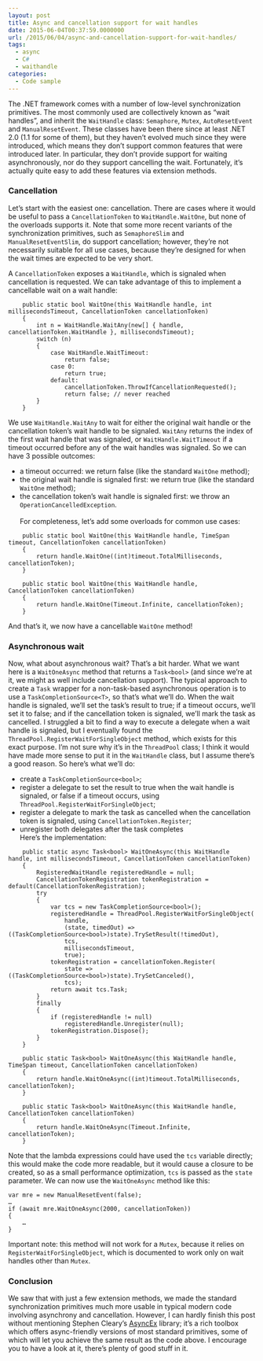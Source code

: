 ```yaml
---
layout: post
title: Async and cancellation support for wait handles
date: 2015-06-04T00:37:59.0000000
url: /2015/06/04/async-and-cancellation-support-for-wait-handles/
tags:
  - async
  - C#
  - waithandle
categories:
  - Code sample
---
```



The .NET framework comes with a number of low-level synchronization primitives. The most commonly used are collectively known as “wait handles”, and inherit the `WaitHandle` class: `Semaphore`, `Mutex`, `AutoResetEvent` and `ManualResetEvent`. These classes have been there since at least .NET 2.0 (1.1 for some of them), but they haven’t evolved much since they were introduced, which means they don’t support common features that were introduced later. In particular, they don’t provide support for waiting asynchronously, nor do they support cancelling the wait. Fortunately, it’s actually quite easy to add these features via extension methods.

### Cancellation

Let’s start with the easiest one: cancellation. There are cases where it would be useful to pass a `CancellationToken` to `WaitHandle.WaitOne`, but none of the overloads supports it. Note that some more recent variants of the synchronization primitives, such as `SemaphoreSlim` and `ManualResetEventSlim`, do support cancellation; however, they’re not necessarily suitable for all use cases, because they’re designed for when the wait times are expected to be very short.

A `CancellationToken` exposes a `WaitHandle`, which is signaled when cancellation is requested. We can take advantage of this to implement a cancellable wait on a wait handle:

```
    public static bool WaitOne(this WaitHandle handle, int millisecondsTimeout, CancellationToken cancellationToken)
    {
        int n = WaitHandle.WaitAny(new[] { handle, cancellationToken.WaitHandle }, millisecondsTimeout);
        switch (n)
        {
            case WaitHandle.WaitTimeout:
                return false;
            case 0:
                return true;
            default:
                cancellationToken.ThrowIfCancellationRequested();
                return false; // never reached
        }
    }
```

We use `WaitHandle.WaitAny` to wait for either the original wait handle or the cancellation token’s wait handle to be signaled. `WaitAny` returns the index of the first wait handle that was signaled, or `WaitHandle.WaitTimeout` if a timeout occurred before any of the wait handles was signaled. So we can have 3 possible outcomes:
- a timeout occurred: we return false (like the standard `WaitOne` method);
- the original wait handle is signaled first: we return true (like the standard `WaitOne` method);
- the cancellation token’s wait handle is signaled first: we throw an `OperationCancelledException`. <br><br>  For completeness, let’s add some overloads for common use cases:

```
    public static bool WaitOne(this WaitHandle handle, TimeSpan timeout, CancellationToken cancellationToken)
    {
        return handle.WaitOne((int)timeout.TotalMilliseconds, cancellationToken);
    }
    
    public static bool WaitOne(this WaitHandle handle, CancellationToken cancellationToken)
    {
        return handle.WaitOne(Timeout.Infinite, cancellationToken);
    }
```
And that’s it, we now have a cancellable `WaitOne` method!

### Asynchronous wait
Now, what about asynchronous wait? That’s a bit harder. What we want here is a `WaitOneAsync` method that returns a `Task<bool>` (and since we’re at it, we might as well include cancellation support). The typical approach to create a `Task` wrapper for a non-task-based asynchronous operation is to use a `TaskCompletionSource<T>`, so that’s what we’ll do. When the wait handle is signaled, we’ll set the task’s result to true; if a timeout occurs, we’ll set it to false; and if the cancellation token is signaled, we’ll mark the task as cancelled.
I struggled a bit to find a way to execute a delegate when a wait handle is signaled, but I eventually found the `ThreadPool.RegisterWaitForSingleObject` method, which exists for this exact purpose. I’m not sure why it’s in the `ThreadPool` class; I think it would have made more sense to put it in the `WaitHandle` class, but I assume there’s a good reason.
So here’s what we’ll do:
- create a `TaskCompletionSource<bool>`;
- register a delegate to set the result to true when the wait handle is signaled, or false if a timeout occurs, using `ThreadPool.RegisterWaitForSingleObject`;
- register a delegate to mark the task as cancelled when the cancellation token is signaled, using `CancellationToken.Register`;
- unregister both delegates after the task completes <br>  Here’s the implementation:

```
    public static async Task<bool> WaitOneAsync(this WaitHandle handle, int millisecondsTimeout, CancellationToken cancellationToken)
    {
        RegisteredWaitHandle registeredHandle = null;
        CancellationTokenRegistration tokenRegistration = default(CancellationTokenRegistration);
        try
        {
            var tcs = new TaskCompletionSource<bool>();
            registeredHandle = ThreadPool.RegisterWaitForSingleObject(
                handle,
                (state, timedOut) => ((TaskCompletionSource<bool>)state).TrySetResult(!timedOut),
                tcs,
                millisecondsTimeout,
                true);
            tokenRegistration = cancellationToken.Register(
                state => ((TaskCompletionSource<bool>)state).TrySetCanceled(),
                tcs);
            return await tcs.Task;
        }
        finally
        {
            if (registeredHandle != null)
                registeredHandle.Unregister(null);
            tokenRegistration.Dispose();
        }
    }
    
    public static Task<bool> WaitOneAsync(this WaitHandle handle, TimeSpan timeout, CancellationToken cancellationToken)
    {
        return handle.WaitOneAsync((int)timeout.TotalMilliseconds, cancellationToken);
    }
    
    public static Task<bool> WaitOneAsync(this WaitHandle handle, CancellationToken cancellationToken)
    {
        return handle.WaitOneAsync(Timeout.Infinite, cancellationToken);
    }
```
Note that the lambda expressions could have used the `tcs` variable directly; this would make the code more readable, but it would cause a closure to be created, so as a small performance optimization, `tcs` is passed as the `state` parameter.
We can now use the `WaitOneAsync` method like this:

```
var mre = new ManualResetEvent(false);
…
if (await mre.WaitOneAsync(2000, cancellationToken))
{
    …
}
```
Important note: this method will not work for a `Mutex`, because it relies on `RegisterWaitForSingleObject`, which is documented to work only on wait handles other than `Mutex`.

### Conclusion
We saw that with just a few extension methods, we made the standard synchronization primitives much more usable in typical modern code involving asynchrony and cancellation. However, I can hardly finish this post without mentioning Stephen Cleary’s [AsyncEx](https://github.com/StephenCleary/AsyncEx) library; it’s a rich toolbox which offers async-friendly versions of most standard primitives, some of which will let you achieve the same result as the code above. I encourage you to have a look at it, there’s plenty of good stuff in it.

